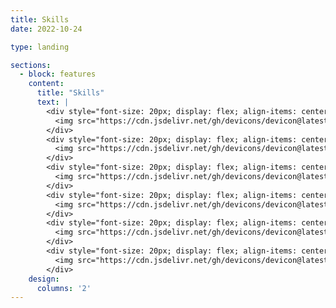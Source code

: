 ```yaml
---
title: Skills
date: 2022-10-24

type: landing

sections:
  - block: features
    content:
      title: "Skills"
      text: |
        <div style="font-size: 20px; display: flex; align-items: center;">
          <img src="https://cdn.jsdelivr.net/gh/devicons/devicon@latest/icons/java/java-original.svg" style="width: 30px; margin-right: 10px;" /> JAVA
        </div>
        <div style="font-size: 20px; display: flex; align-items: center;">
          <img src="https://cdn.jsdelivr.net/gh/devicons/devicon@latest/icons/python/python-original.svg" style="width: 30px; margin-right: 10px;" /> Python
        </div>
        <div style="font-size: 20px; display: flex; align-items: center;">
          <img src="https://cdn.jsdelivr.net/gh/devicons/devicon@latest/icons/spring/spring-original.svg" style="width: 30px; margin-right: 10px;" /> Spring Boot
        </div>
        <div style="font-size: 20px; display: flex; align-items: center;">
          <img src="https://cdn.jsdelivr.net/gh/devicons/devicon@latest/icons/csharp/csharp-original.svg" style="width: 30px; margin-right: 10px;" /> C#
        </div>
        <div style="font-size: 20px; display: flex; align-items: center;">
          <img src="https://cdn.jsdelivr.net/gh/devicons/devicon@latest/icons/cplusplus/cplusplus-original.svg" style="width: 30px; margin-right: 10px;" /> C++
        </div>
        <div style="font-size: 20px; display: flex; align-items: center;">
          <img src="https://cdn.jsdelivr.net/gh/devicons/devicon@latest/icons/react/react-original.svg" style="width: 30px; margin-right: 10px;" /> React
        </div>
    design:
      columns: '2'
---
```

